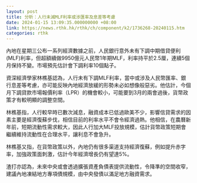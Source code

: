 ```yaml
---
layout: post
title: 分析：人行未減MLF利率或涉匯率及息差等考慮
date: 2024-01-15 13:09:35.000000000 +08:00
link: https://news.rthk.hk/rthk/ch/component/k2/1736268-20240115.htm
categories: rthk
---
```


內地在星期三公布一系列經濟數據之前，人民銀行意外未有下調中期借貸便利(MLF)利率，但超額續做9950億元人民幣1年期MLF，利率持平於2.5厘，連續5個月保持不變。市場預先估計會下調利率10個點子。 

資深經濟學家林樵基認為，人行未有下調MLF利率，當中或涉及人民幣匯率、銀行息差等考慮，亦可能反映內地經濟放緩的形勢未必如想像般惡劣。他估計，今個月下調貸款市場報價利率（LPR）的機會較小，可能要到3月的兩會過後，貨幣政策才有較明顯的調整空間。

林樵基指，人行較早時已數次減息，融資成本已低過歐美不少，影響信貸需求的因素主要是經濟復蘇步伐，相信目前的利率水平不會令經濟過熱。他相信，在農曆新年前，短期流動性需求較大，因此人行加大MLF投放規模，估計貨幣政策短期會繼續維持流動性在合理水平，讓利息不會急升。

林樵基又指，在貨幣政策以外，內地仍有很多渠道支持經濟復蘇，例如提升赤字率，加強政策面刺激，估計今年經濟增長仍有望達5%。

渣打亦認為，未來中央或會透過擴張資產負債表提供流動性，令降準的空間收窄，建議內地凍結地方專項債規模，由中央發債以滿足地方融資需求。
